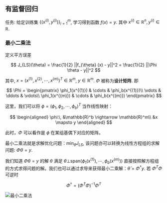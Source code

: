 ## 有监督回归

任务: 给定训练集 $\{(x^{(i)}, y^{(i)})\}_{i=1}^m$, 学习得到函数 $f(x) = y$. 其中 $x^{(i)} \in \mathbb{R}^n, y^{(i)} \in \mathbb{R}$.

### 最小二乘法

定义平方误差

$$
J_{LS}(\theta) = \frac{1}{2} ||f_{\theta} (x) - y||^2 = \frac{1}{2} ||\Phi \theta - y||^2
$$

其中, $x = (x^{(1)}, x^{(2)}, \cdots, x^{(m)})^T \in \mathbb{R}^m$, $y \in \mathbb{R}^m$. $\Phi$ 被称为**设计矩阵**. 即

$$
\Phi = \begin{pmatrix}
\phi_1(x^{(1)}) & \cdots & \phi_b(x^{(1)})\\
\vdots & \ddots & \vdots\\
\phi_1(x^{(m)}) & \cdots & \phi_b(x^{(m)})
\end{pmatrix}
$$

这里，我们可以将 $\phi = (\phi_1, \phi_2, \cdots, \phi_b)^T$ 当作线性映射：

$$
\begin{aligned}
\phi:\, &\mathbb{R}^b \rightarrow \mathbb{R}^m\\
&x \mapsto y
\end{aligned}
$$

此时，$\Phi$ 可以看作是 $\phi$ 在某组基偶下对应的矩阵。

最小二乘法就是求解优化问题：$\displaystyle\min_{\theta} J_{LS}$, 该问题亦可以转换为线性方程组的求解问题: $\Phi \theta = y$.

我们知道 $\Phi \theta = y$ 的解 $\theta$ 满足 $\theta \bot \text{span} (\phi_1(x^{(1)}), \cdots, \phi_b(x^{(m)}))$ 直接按照解方程组的方式求得问题的解。我们也可以通过求导来获得最小二乘解：$\hat{\theta} = \Phi^{\dagger} y$. 若 $\Phi^T\Phi$ 可逆时

$$
\Phi^{\dagger} = (\Phi^T\Phi)^{-1}\Phi^T
$$

![最小二乘法](https://i.loli.net/2018/09/20/5ba3a3953986e.jpg)
